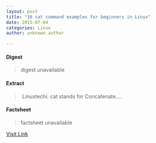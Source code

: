 ```yaml
---
layout: post
title: "16 cat command examples for beginners in Linux"
date: 2015-07-04
categories: Linux
author: unknown author

---
```



#### Digest
>digest unavailable

#### Extract
>&nbsp;Linuxtechi: cat stands for Concatenate....

#### Factsheet
>factsheet unavailable

[Visit Link](http://www.linuxtoday.com/developer/16-cat-command-examples-for-beginners-in-linux-150518210512.html)


